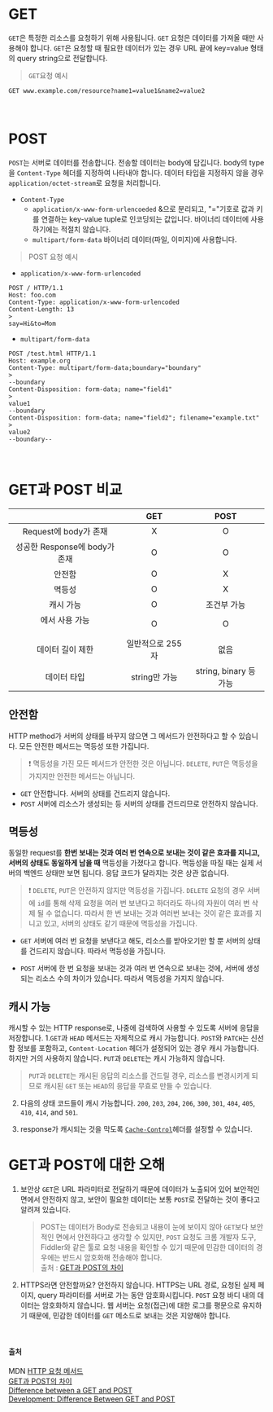 # GET

`GET`은 특정한 리소스를 요청하기 위해 사용됩니다. `GET` 요청은 데이터를 가져올 때만 사용해야 합니다.
`GET`은 요청할 때 필요한 데이터가 있는 경우 URL 끝에 key=value 형태의 query string으로 전달합니다.

> `GET`요청 예시

```
GET www.example.com/resource?name1=value1&name2=value2
```

<br>

# POST

`POST`는 서버로 데이터를 전송합니다. 전송할 데이터는 body에 담깁니다. body의 type을 `Content-Type` 헤더를 지정하여 나타내야 합니다. 데이터 타입을 지정하지 않을 경우 `application/octet-stream`로 요청을 처리합니다.

- `Content-Type`
  - `application/x-www-form-urlencoeded`
    &으로 분리되고, "="기호로 값과 키를 연결하는 key-value tuple로 인코딩되는 값입니다.
    바이너리 데이터에 사용하기에는 적절치 않습니다.
  - `multipart/form-data`
    바이너리 데이터(파일, 이미지)에 사용합니다.

> POST 요청 예시

- `application/x-www-form-urlencoded`

```
POST / HTTP/1.1
Host: foo.com
Content-Type: application/x-www-form-urlencoded
Content-Length: 13
>
say=Hi&to=Mom
```

- `multipart/form-data`

```
POST /test.html HTTP/1.1
Host: example.org
Content-Type: multipart/form-data;boundary="boundary"
>
--boundary
Content-Disposition: form-data; name="field1"
>
value1
--boundary
Content-Disposition: form-data; name="field2"; filename="example.txt"
>
value2
--boundary--
```

<br>

# GET과 POST 비교

|                               |       GET        |          POST          |
| :---------------------------: | :--------------: | :--------------------: |
|     Request에 body가 존재     |        X         |           O            |
| 성공한 Response에 body가 존재 |        O         |           O            |
|            안전함             |        O         |           X            |
|            멱등성             |        O         |           X            |
|           캐시 가능           |        O         |      조건부 가능       |
|     <form>에서 사용 가능      |        O         |           O            |
|       데이터 길이 제한        | 일반적으로 255자 |          없음          |
|          데이터 타입          |  string만 가능   | string, binary 등 가능 |

## 안전함

HTTP method가 서버의 상태를 바꾸지 않으면 그 메서드가 안전하다고 할 수 있습니다. 모든 안전한 메서드는 멱등성 또한 가집니다.

> ❗ 멱등성을 가진 모든 메서드가 안전한 것은 아닙니다. `DELETE`, `PUT`은 멱등성을 가지지만 안전한 메서드는 아닙니다.

- `GET`
  안전합니다. 서버의 상태를 건드리지 않습니다.
- `POST`
  서버에 리소스가 생성되는 등 서버의 상태를 건드리므로 안전하지 않습니다.

## 멱등성

동일한 request를 **한번 보내는 것과 여러 번 연속으로 보내는 것이 같은 효과를 지니고, 서버의 상태도 동일하게 남을 때** 멱등성을 가졌다고 합니다. 멱등성을 따질 때는 실제 서버의 백엔드 상태만 보면 됩니다. 응답 코드가 달라지는 것은 상관 없습니다.

> ❗ `DELETE`, `PUT`은 안전하지 않지만 멱등성을 가집니다.
> `DELETE` 요청의 경우 서버에 `id`를 통해 삭제 요청을 여러 번 보낸다고 하더라도 하나의 자원이 여러 번 삭제 될 수 없습니다. 따라서 한 번 보내는 것과 여러번 보내는 것이 같은 효과를 지니고 있고, 서버의 상태도 같기 때문에 멱등성을 가집니다.

- `GET`
  서버에 여러 번 요청을 보낸다고 해도, 리소스를 받아오기만 할 뿐 서버의 상태를 건드리지 않습니다. 따라서 멱등성을 가집니다.

- `POST`
  서버에 한 번 요청을 보내는 것과 여러 번 연속으로 보내는 것에, 서버에 생성되는 리소스 수의 차이가 있습니다. 따라서 멱등성을 가지지 않습니다.

## 캐시 가능

캐시할 수 있는 HTTP response로, 나중에 검색하여 사용할 수 있도록 서버에 응답을 저장합니다. 1.`GET`과 `HEAD` 메서드는 자체적으로 캐시 가능합니다. `POST`와 `PATCH`는 신선함 정보를 포함하고, `Content-Location` 헤더가 설정되어 있는 경우 캐시 가능합니다. 하지만 거의 사용하지 않습니다. `PUT`과 `DELETE`는 캐시 가능하지 않습니다.

> `PUT`과 `DELETE`는 캐시된 응답의 리소스를 건드릴 경우, 리소스를 변경시키게 되므로 캐시된 `GET` 또는 `HEAD`의 응답을 무효로 만들 수 있습니다.

2. 다음의 상태 코드들이 캐시 가능합니다. `200`, `203`, `204`, `206`, `300`, `301`, `404`, `405`, `410`, `414`, and `501`.

3. response가 캐시되는 것을 막도록 [`Cache-Control`](https://developer.mozilla.org/en-US/docs/Web/HTTP/Headers/Cache-Control)헤더를 설정할 수 있습니다.

# GET과 POST에 대한 오해

1. 보안상 `GET`은 URL 파라미터로 전달하기 때문에 데이터가 노출되어 있어 보안적인 면에서 안전하지 않고, 보안이 필요한 데이터는 보통 `POST`로 전달하는 것이 좋다고 알려져 있습니다.

   > POST는 데이터가 Body로 전송되고 내용이 눈에 보이지 않아 `GET`보다 보안적인 면에서 안전하다고 생각할 수 있지만, `POST` 요청도 크롬 개발자 도구, Fiddler와 같은 툴로 요청 내용을 확인할 수 있기 때문에 민감한 데이터의 경우에는 반드시 암호화해 전송해야 합니다.  
   > 출처 : [GET과 POST의 차이](https://hongsii.github.io/2017/08/02/what-is-the-difference-get-and-post/)

2. HTTPS라면 안전할까요?
   안전하지 않습니다. HTTPS는 URL 경로, 요청된 실제 페이지, query 파라미터를 서버로 가는 동안 암호화시킵니다. `POST` 요청 바디 내의 데이터는 암호화하지 않습니다. 웹 서버는 요청(접근)에 대한 로그를 평문으로 유지하기 때문에, 민감한 데이터를 `GET` 메소드로 보내는 것은 지양해야 합니다.

<br>

#### 출처

MDN [HTTP 요청 메서드](https://developer.mozilla.org/ko/docs/Web/HTTP/Methods)  
[GET과 POST의 차이](https://hongsii.github.io/2017/08/02/what-is-the-difference-get-and-post/)  
[Difference between a GET and POST](https://www.guru99.com/difference-get-post-http.html#7)  
[Development: Difference Between GET and POST](https://lazaroibanez.com/difference-between-the-http-requests-post-and-get-3b4ed40164c1)
